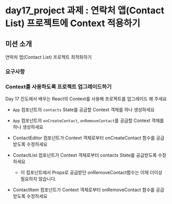 # day17_project 과제 : 연락처 앱(Contact List) 프로젝트에 Context 적용하기

## 미션 소개

연락처 앱(Contact List) 프로젝트 최적화하기

### 요구사항

### Context를 사용하도록 프로젝트 업그레이드하기

Day 17 진도에서 배우는 React의 Context를 사용해 프로젝트를 업그레이드 해 주세요

- `App` 컴포넌트의 `contacts` State를 공급할 Context 객체를 하나 생성하세요
- `App` 컴포넌트의 `onCreateContact`, `onRemoveContact`를 공급할 Context 객체를 하나 생성하세요

- ContactEditor 컴포넌트가 Context 객체로부터 onCreateContact 함수를 공급받도록 수정하세요
- ContactList 컴포넌트가 Context 객체로부터 contacts State를 공급받도록 수정하세요
  - 이 컴포넌트에서 Props로 공급받던 onRemoveContact함수는 이제 더이상 필요하지 않습니다.
- ContactItem 컴포넌트가 Context 객체로부터 onRemoveContact 함수를 공급받도록 수정하세요
